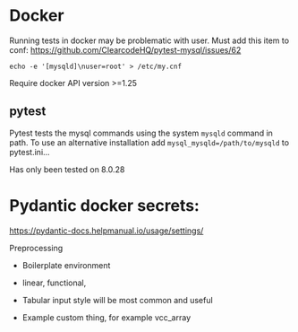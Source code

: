 
# Docker

Running tests in docker may be problematic with user. Must add this item to conf:
https://github.com/ClearcodeHQ/pytest-mysql/issues/62

```
echo -e '[mysqld]\nuser=root' > /etc/my.cnf
```


Require docker API version >=1.25

## pytest

Pytest tests the mysql commands using the system `mysqld` command in path. To use an alternative installation add `mysql_mysqld=/path/to/mysqld` to pytest.ini...

Has only been tested on 8.0.28



# Pydantic docker secrets:
https://pydantic-docs.helpmanual.io/usage/settings/


Preprocessing

* Boilerplate environment
- linear, functional,
- Tabular input style will be most common and useful


- Example custom thing, for example vcc_array
